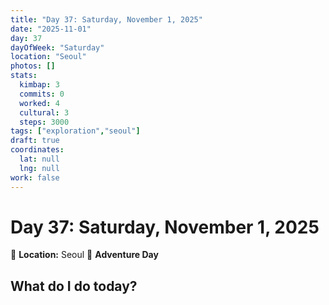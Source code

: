 ```yaml
---
title: "Day 37: Saturday, November 1, 2025"
date: "2025-11-01"
day: 37
dayOfWeek: "Saturday"
location: "Seoul"
photos: []
stats:
  kimbap: 3
  commits: 0
  worked: 4
  cultural: 3
  steps: 3000
tags: ["exploration","seoul"]
draft: true
coordinates:
  lat: null
  lng: null
work: false
---
```

# Day 37: Saturday, November 1, 2025

📍 **Location:** Seoul
🎒 **Adventure Day**

## What do I do today?


